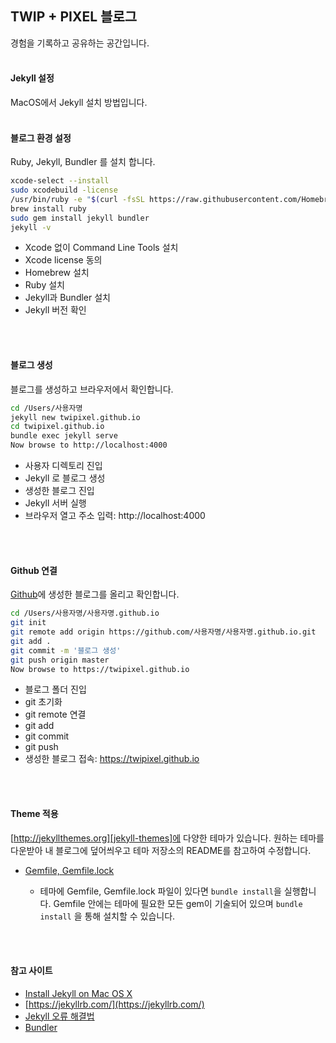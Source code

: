 
## TWIP + PIXEL 블로그

경험을 기록하고 공유하는 공간입니다.
<br>
<br>


#### Jekyll 설정

MacOS에서 Jekyll 설치 방법입니다.
<br>
<br>


#### 블로그 환경 설정

Ruby, Jekyll, Bundler 를 설치 합니다.

```bash
xcode-select --install
sudo xcodebuild -license
/usr/bin/ruby -e "$(curl -fsSL https://raw.githubusercontent.com/Homebrew/install/master/install)"
brew install ruby
sudo gem install jekyll bundler
jekyll -v
```

- Xcode 없이 Command Line Tools 설치
- Xcode license 동의
- Homebrew 설치
- Ruby 설치
- Jekyll과 Bundler 설치
- Jekyll 버전 확인
<br>
<br>


#### 블로그 생성

블로그를 생성하고 브라우저에서 확인합니다.

```bash
cd /Users/사용자명
jekyll new twipixel.github.io
cd twipixel.github.io
bundle exec jekyll serve
Now browse to http://localhost:4000
```

- 사용자 디렉토리 진입
- Jekyll 로 블로그 생성
- 생성한 블로그 진입
- Jekyll 서버 실행
- 브라우저 열고 주소 입력: http://localhost:4000
<br>
<br>


#### Github 연결

[Github][github]에 생성한 블로그를 올리고 확인합니다.

```bash
cd /Users/사용자명/사용자명.github.io
git init
git remote add origin https://github.com/사용자명/사용자명.github.io.git
git add .
git commit -m '블로그 생성'
git push origin master
Now browse to https://twipixel.github.io
```

- 블로그 폴더 진입
- git 초기화
- git remote 연결
- git add
- git commit
- git push
- 생성한 블로그 접속: https://twipixel.github.io
<br>
<br>


#### Theme 적용

[http://jekyllthemes.org][jekyll-themes]에 다양한 테마가 있습니다.
원하는 테마를 다운받아 내 블로그에 덮어씌우고 테마 저장소의 README를 참고하여 수정합니다.


- [Gemfile, Gemfile.lock][bundler-site]

    - 테마에 Gemfile, Gemfile.lock 파일이 있다면
    `bundle install`을 실행합니다. Gemfile 안에는 테마에 필요한
    모든 gem이 기술되어 있으며 `bundle install` 을 통해 설치할 수 있습니다.
<br>
<br>


#### 참고 사이트

- [Install Jekyll on Mac OS X](http://jekyll.tips/jekyll-casts/install-jekyll-on-os-x/)
- [https://jekyllrb.com/](https://jekyllrb.com/)
- [Jekyll 오류 해결법](https://kde713.github.io/tips/2017/02/21/jekyll-installation-error-solution.html) 
- [Bundler](http://ruby-korea.github.io/bundler-site/)

[github]: https://github.com
[jekyll-themes]: http://jekyllthemes.org
[bundler-site]: http://ruby-korea.github.io/bundler-site
